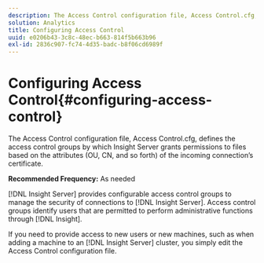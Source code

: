 ```yaml
---
description: The Access Control configuration file, Access Control.cfg, defines the access control groups by which Insight Server grants permissions to files based on the attributes (OU, CN, and so forth) of the incoming connection’s certificate.
solution: Analytics
title: Configuring Access Control
uuid: e0206b43-3c8c-48ec-b663-814f5b663b96
exl-id: 2836c907-fc74-4d35-badc-b8f06cd6989f
---
```

# Configuring Access Control{#configuring-access-control}

The Access Control configuration file, Access Control.cfg, defines the access control groups by which Insight Server grants permissions to files based on the attributes (OU, CN, and so forth) of the incoming connection’s certificate.

 **Recommended Frequency:** As needed

[!DNL Insight Server] provides configurable access control groups to manage the security of connections to [!DNL Insight Server]. Access control groups identify users that are permitted to perform administrative functions through [!DNL Insight].

If you need to provide access to new users or new machines, such as when adding a machine to an [!DNL Insight Server] cluster, you simply edit the Access Control configuration file.

